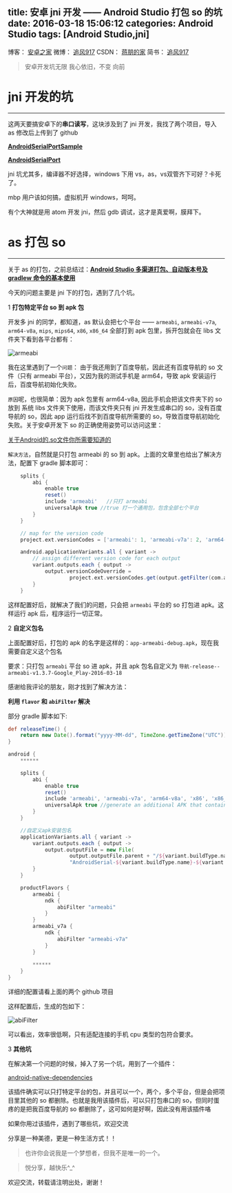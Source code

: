 title: 安卓 jni 开发 —— Android Studio 打包 so 的坑
date: 2016-03-18 15:06:12
categories: Android Studio
tags: [Android Studio,jni]
---

博客：	[安卓之家](http://jp1017.github.io/)
微博：	[追风917](http://weibo.com/1321395433/profile?topnav=1&wvr=6)
CSDN：	[蒋朋的家](http://blog.csdn.net/u010331406)
简书：	[追风917](http://www.jianshu.com/users/8cb49b5ad78b/latest_articles)

>安卓开发坑无限
我心依旧，不变
向前

# jni 开发的坑
---

这两天要搞安卓下的**串口读写**，这块涉及到了 jni 开发，我找了两个项目，导入 as 修改后上传到了 github

[**AndroidSerialPortSample**](https://github.com/jp1017/AndroidSerialPortSample)

[**AndroidSerialPort**](https://github.com/jp1017/AndroidSerialPort)

jni 坑尤其多，编译器不好选择，windows 下用 vs，as，vs双管齐下可好？卡死了。

mbp 用户该如何搞，虚拟机开 windows，呵呵。

有个大神就是用 atom 开发 jni，然后 gdb 调试，这才是真爱啊，膜拜下。

<!--more-->

# as 打包 so
---

关于 as 的打包，之前总结过：[**Android Studio 多渠道打包、自动版本号及 gradlew 命令的基本使用**](http://t.cn/RGda73p)

今天的问题主要是 jni 下的打包，遇到了几个坑。

1 **打包特定平台 so 到 apk 包**

开发多 jni 的同学，都知道，as 默认会把七个平台 —— `armeabi`, `armeabi-v7a`, `arm64-v8a`, `mips`, `mips64`, `x86`, `x86_64` 全部打到 apk 包里，拆开包就会在 libs 文件夹下看到各平台都有：

![armeabi](http://7xlah4.com1.z0.glb.clouddn.com/20160318153423.jpg)

我在这里遇到了一个`问题`：
由于我还用到了百度导航，因此还有百度导航的 so 文件（只有 armeabi 平台），又因为我的测试手机是 arm64，导致 apk 安装运行后，百度导航初始化失败。

`原因`呢，也很简单：因为 apk 包里有 arm64-v8a, 因此手机会把该文件夹下的 so 放到 系统 libs 文件夹下使用，而该文件夹只有 jni 开发生成串口的 so，没有百度导航的 so，因此 app 运行后找不到百度导航所需要的 so，导致百度导航初始化失败。关于安卓开发下 so 的正确使用姿势可以访问这里：

[关于Android的.so文件你所需要知道的](http://www.jianshu.com/p/cb05698a1968)

`解决方法`，自然就是只打包 armeabi 的 so 到 apk。上面的文章里也给出了解决方法，配置下 gradle 脚本即可：

```gradle
    splits {
        abi {
            enable true
            reset()
            include 'armeabi'   //只打 armeabi 
            universalApk true //true 打一个通用包，包含全部七个平台
        }
    }

    // map for the version code
    project.ext.versionCodes = ['armeabi': 1, 'armeabi-v7a': 2, 'arm64-v8a': 3, 'mips': 5, 'mips64': 6, 'x86': 8, 'x86_64': 9]

    android.applicationVariants.all { variant ->
        // assign different version code for each output
        variant.outputs.each { output ->
            output.versionCodeOverride =
                    project.ext.versionCodes.get(output.getFilter(com.android.build.OutputFile.ABI), 0) * 1000000 + android.defaultConfig.versionCode
        }
    }
```

这样配置好后，就解决了我们的问题，只会把 `armeabi` 平台的 so 打包进 apk。这样运行 apk 后，程序运行一切正常。

2 **自定义包名**

上面配置好后，打包的 apk 的名字是这样的：`app-armeabi-debug.apk`，现在我需要自定义这个包名

要求：只打包 `armeabi` 平台 so 进 apk，并且 apk 包名自定义为 `导航-release--armeabi-v1.3.7-Google_Play-2016-03-18`

感谢给我评论的朋友，刚才找到了解决方法：

**利用 `flavor` 和 `abiFilter` 解决**

部分 gradle 脚本如下:

```gradle
def releaseTime() {
    return new Date().format("yyyy-MM-dd", TimeZone.getTimeZone("UTC"))
}

android {
    ******

    splits {
        abi {
            enable true
            reset()
            include 'armeabi', 'armeabi-v7a', 'arm64-v8a', 'x86', 'x86_64'  //select ABIs to build APKs for
            universalApk true //generate an additional APK that contains all the ABIs
        }
    }

    //自定义apk安装包名
    applicationVariants.all { variant ->
        variant.outputs.each { output ->
            output.outputFile = new File(
                    output.outputFile.parent + "/${variant.buildType.name}",
                    "AndroidSerial-${variant.buildType.name}-${variant.versionCode}-${variant.versionName}-${variant.productFlavors[0].name}-${releaseTime()}.apk".toLowerCase())
        }
    }

    productFlavors {
        armeabi {
            ndk {
                abiFilter "armeabi"
            }
        }
        armeabi_v7a {
            ndk {
                abiFilter "armeabi-v7a"
            }
        }
        
        ******
    }
}
```

详细的配置请看上面的两个 github 项目

这样配置后，生成的包如下：

![abiFilter](http://7xlah4.com1.z0.glb.clouddn.com/20160322112346.jpg)

可以看出，效率很低啊，只有适配连接的手机 cpu 类型的包符合要求。

3 **其他坑**

在解决第一个问题的时候，掉入了另一个坑，用到了一个插件：

[android-native-dependencies](https://github.com/nhachicha/android-native-dependencies)

该插件确实可以只打特定平台的包，并且可以一个，两个，多个平台，但是会把项目里其他的 so 都删除。也就是我用该插件后，可以只打包串口的 so，但同时蛋疼的是把我百度导航的 so 都删除了，这可如何是好啊，因此没有用该插件咯

如果你用过该插件，遇到了哪些坑，欢迎交流

分享是一种美德，更是一种生活方式！！

>也许你会说我是一个梦想者，但我不是唯一的一个。

>悦分享，越快乐^_^

欢迎交流，转载请注明出处，谢谢！